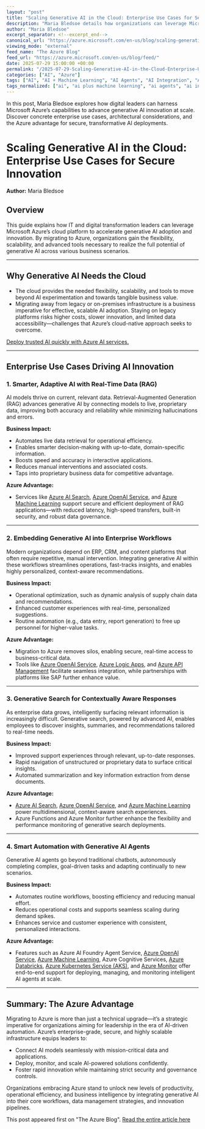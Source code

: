 ```yaml
---
layout: "post"
title: "Scaling Generative AI in the Cloud: Enterprise Use Cases for Secure Innovation"
description: "Maria Bledsoe details how organizations can leverage Microsoft Azure to accelerate generative AI adoption, highlighting enterprise use cases such as real-time data insights, workflow integration, generative search, and smart automation—underscored by Azure’s scalability, security, and cloud-native capabilities."
author: "Maria Bledsoe"
excerpt_separator: <!--excerpt_end-->
canonical_url: "https://azure.microsoft.com/en-us/blog/scaling-generative-ai-in-the-cloud-enterprise-use-cases-for-driving-secure-innovation/"
viewing_mode: "external"
feed_name: "The Azure Blog"
feed_url: "https://azure.microsoft.com/en-us/blog/feed/"
date: 2025-07-29 15:00:00 +00:00
permalink: "/2025-07-29-Scaling-Generative-AI-in-the-Cloud-Enterprise-Use-Cases-for-Secure-Innovation.html"
categories: ["AI", "Azure"]
tags: ["AI", "AI + Machine Learning", "AI Agents", "AI Integration", "Azure", "Azure AI Search", "Azure Cognitive Services", "Azure Machine Learning", "Azure OpenAI Service", "Cloud Migration", "Enterprise IT", "Enterprise Workflows", "Generative AI", "Generative Search", "Internet Of Things", "News", "RAG (retrieval Augmented Generation)", "Smart Automation"]
tags_normalized: ["ai", "ai plus machine learning", "ai agents", "ai integration", "azure", "azure ai search", "azure cognitive services", "azure machine learning", "azure openai service", "cloud migration", "enterprise it", "enterprise workflows", "generative ai", "generative search", "internet of things", "news", "rag retrieval augmented generation", "smart automation"]
---
```


In this post, Maria Bledsoe explores how digital leaders can harness Microsoft Azure’s capabilities to advance generative AI innovation at scale. Discover concrete enterprise use cases, architectural considerations, and the Azure advantage for secure, transformative AI deployments.<!--excerpt_end-->

# Scaling Generative AI in the Cloud: Enterprise Use Cases for Secure Innovation

**Author:** Maria Bledsoe

## Overview

This guide explains how IT and digital transformation leaders can leverage Microsoft Azure’s cloud platform to accelerate generative AI adoption and innovation. By migrating to Azure, organizations gain the flexibility, scalability, and advanced tools necessary to realize the full potential of generative AI across various business scenarios.

---

## Why Generative AI Needs the Cloud

- The cloud provides the needed flexibility, scalability, and tools to move beyond AI experimentation and towards tangible business value.
- Migrating away from legacy or on-premises infrastructure is a business imperative for effective, scalable AI adoption. Staying on legacy platforms risks higher costs, slower innovation, and limited data accessibility—challenges that Azure’s cloud-native approach seeks to overcome.

[Deploy trusted AI quickly with Azure AI services.](https://azure.microsoft.com/en-us/products/ai-services/)

---

## Enterprise Use Cases Driving AI Innovation

### 1. Smarter, Adaptive AI with Real-Time Data (RAG)

AI models thrive on current, relevant data. Retrieval-Augmented Generation (RAG) advances generative AI by connecting models to live, proprietary data, improving both accuracy and reliability while minimizing hallucinations and errors.

**Business Impact:**

- Automates live data retrieval for operational efficiency.
- Enables smarter decision-making with up-to-date, domain-specific information.
- Boosts speed and accuracy in interactive applications.
- Reduces manual interventions and associated costs.
- Taps into proprietary business data for competitive advantage.

**Azure Advantage:**

- Services like [Azure AI Search](https://azure.microsoft.com/en-us/products/ai-services/ai-search), [Azure OpenAI Service](https://azure.microsoft.com/en-us/products/ai-services/openai-service/), and [Azure Machine Learning](https://azure.microsoft.com/en-us/products/machine-learning/) support secure and efficient deployment of RAG applications—with reduced latency, high-speed transfers, built-in security, and robust data governance.

---

### 2. Embedding Generative AI into Enterprise Workflows

Modern organizations depend on ERP, CRM, and content platforms that often require repetitive, manual intervention. Integrating generative AI within these workflows streamlines operations, fast-tracks insights, and enables highly personalized, context-aware recommendations.

**Business Impact:**

- Operational optimization, such as dynamic analysis of supply chain data and recommendations.
- Enhanced customer experiences with real-time, personalized suggestions.
- Routine automation (e.g., data entry, report generation) to free up personnel for higher-value tasks.

**Azure Advantage:**

- Migration to Azure removes silos, enabling secure, real-time access to business-critical data.
- Tools like [Azure OpenAI Service](https://azure.microsoft.com/en-us/products/ai-services/openai-service/), [Azure Logic Apps](https://azure.microsoft.com/en-us/products/logic-apps/), and [Azure API Management](https://azure.microsoft.com/en-us/products/api-management/) facilitate seamless integration, while partnerships with platforms like SAP further enhance value.

---

### 3. Generative Search for Contextually Aware Responses

As enterprise data grows, intelligently surfacing relevant information is increasingly difficult. Generative search, powered by advanced AI, enables employees to discover insights, summaries, and recommendations tailored to real-time needs.

**Business Impact:**

- Improved support experiences through relevant, up-to-date responses.
- Rapid navigation of unstructured or proprietary data to surface critical insights.
- Automated summarization and key information extraction from dense documents.

**Azure Advantage:**

- [Azure AI Search](https://azure.microsoft.com/en-us/products/ai-services/ai-search), [Azure OpenAI Service](https://azure.microsoft.com/en-us/products/ai-services/openai-service/), and [Azure Machine Learning](https://azure.microsoft.com/en-us/products/machine-learning/) power multidimensional, context-aware search experiences.
- Azure Functions and Azure Monitor further enhance the flexibility and performance monitoring of generative search deployments.

---

### 4. Smart Automation with Generative AI Agents

Generative AI agents go beyond traditional chatbots, autonomously completing complex, goal-driven tasks and adapting continually to new scenarios.

**Business Impact:**

- Automates routine workflows, boosting efficiency and reducing manual effort.
- Reduces operational costs and supports seamless scaling during demand spikes.
- Enhances service and customer experience with consistent, personalized interactions.

**Azure Advantage:**

- Features such as Azure AI Foundry Agent Service, [Azure OpenAI Service](https://azure.microsoft.com/en-us/products/ai-services/openai-service/), [Azure Machine Learning](https://azure.microsoft.com/en-us/products/machine-learning/), Azure Cognitive Services, [Azure Databricks](https://azure.microsoft.com/en-us/products/databricks/), [Azure Kubernetes Service (AKS)](https://azure.microsoft.com/en-us/products/kubernetes-service/), and [Azure Monitor](https://azure.microsoft.com/en-us/products/monitor/) offer end-to-end support for deploying, managing, and monitoring intelligent AI agents at scale.

---

## Summary: The Azure Advantage

Migrating to Azure is more than just a technical upgrade—it’s a strategic imperative for organizations aiming for leadership in the era of AI-driven automation. Azure’s enterprise-grade, secure, and highly scalable infrastructure equips leaders to:

- Connect AI models seamlessly with mission-critical data and applications.
- Deploy, monitor, and scale AI-powered solutions confidently.
- Foster rapid innovation while maintaining strict security and governance controls.

Organizations embracing Azure stand to unlock new levels of productivity, operational efficiency, and business intelligence by integrating generative AI into their core workflows, data management strategies, and innovation pipelines.

This post appeared first on "The Azure Blog". [Read the entire article here](https://azure.microsoft.com/en-us/blog/scaling-generative-ai-in-the-cloud-enterprise-use-cases-for-driving-secure-innovation/)
